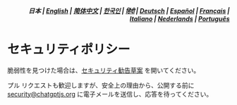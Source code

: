 <div align="right">
<h5>日本 | <a href="../SECURITY.md">English</a> | <a href="../zh-cn/SECURITY.md">简体中文</a> | <a href="../ko/SECURITY.md">한국인</a> | <a href="../hi/SECURITY.md">हिंदी</a> | <a href="../de/SECURITY.md">Deutsch</a> | <a href="../es/SECURITY.md">Español</a> | <a href="../fr/SECURITY.md">Français</a> | <a href="../it/SECURITY.md">Italiano</a> | <a href="../nl/SECURITY.md">Nederlands</a> | <a href="../pt/SECURITY.md">Português</a></h5>
</div>

# セキュリティポリシー

脆弱性を見つけた場合は、[セキュリティ勧告草案](https://github.com/kudoai/chatgpt.js/security/advisories/new) を開いてください。

プル リクエストも歓迎しますが、安全上の理由から、公開する前に security@chatgptjs.org に電子メールを送信し、応答を待ってください。
